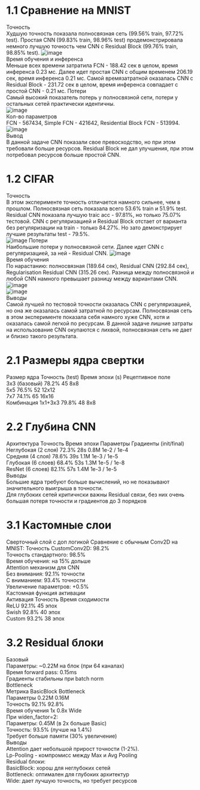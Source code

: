 # 1.1 Сравнение на MNIST
Точность  
Худшую точность показала полносвязная сеть (99.56% train, 97.72% test). Простая CNN (99.83% train, 98.96% test) продемонстрировала немного лучшую точность чем CNN с Residual Block (99.76% train, 98.85% test).
![image](plots/mnist%20accuracy.png)  
Время обучения и инференса  
Меньше всех времени затратила FCN - 188.42 сек в целом, время инференса 0.23 мс. Далее идет простая CNN с общим временем 206.19 сек, время инференса 0.21 мс. Самой времязатратной оказалась CNN с Residual Block - 231.72 сек в целом, время инференса совпадает с простой CNN - 0.21 мс.
Потери  
Самый высокий показатель потерь у полносвязной сети, потери у остальных сетей практически идентичны.  
![image](plots/mnist%20loss.png)  
Кол-во параметров  
FCN - 567434, Simple FCN - 421642, Residential Block FCN - 513994.
![image](plots/mnist%20table.png)  
Вывод  
В данной задаче CNN показали свое превосходство, но при этом требовали больше ресурсов. Residual Block не дал улучшения, при этом потребовал ресурсов больше простой CNN.  
# 1.2 CIFAR
Точность  
В этом эксперименте точность отличается намного сильнее, чем в прошлом. Полносвязная сеть показала всего 53.6% train и 51.9% test. Residual CNN показала лучшую traic acc - 97.81%, но только 75.07% тестовой.
CNN с регуляризацией и Residual Block отстает от варианта без регуляризации на train - только 84.27%. Но зато демонстрирует лучшие результаты test - 79.5%.  
![image](plots/cifar%20accuracy.png)
Потери  
Наибольшие потери у полносвязной сети. Далее идет CNN с регуляризацией, за ней - Residual CNN.
![image](plots/cifar%20loss.png)  
Время обучения  
По нарастанию: полносвязная (189.64 сек), Residual CNN (292.84 сек), Regularisation Residual CNN (315.26 сек).
Разница между полносвязной и любой CNN намного превышает разницу между вариантами CNN.  
![image](plots/cifar%20table.png)  
![image](plots/cifar%20grad.png)  
Выводы  
Самой лучшей по тестовой точности оказалась CNN с регуляризацией, но она же оказалась самой затратной по ресурсам. Полносвязная сеть в этом эксперименте показала себя намного хуже CNN, хотя и оказалась самой легкой по ресурсам.
В данной задаче лишние затраты на использование CNN окупаются с лихвой, полносвязная сеть не дает и близко такого результата.
# 2.1 Размеры ядра свертки  
Размер ядра	Точность (test)	Время эпохи (s)	Рецептивное поле  
3x3 (базовый)	78.2%	45	8x8  
5x5	76.5%	52	12x12  
7x7	74.1%	65	16x16  
Комбинация 1x1+3x3	79.8%	48	8x8  
# 2.2 Глубина CNN
Архитектура	Точность Время эпохи Параметры Градиенты (init/final)  
Неглубокая (2 слоя)	72.3%	28s	0.8M	1e-2 / 1e-4  
Средняя (4 слоя)	78.6%	39s	1.1M	1e-3 / 1e-5  
Глубокая (6 слоев)	68.4%	53s	1.3M	1e-5 / 1e-8  
ResNet (6 слоев)	82.1%	57s	1.4M	1e-3 / 1e-5  
Выводы  
Большие ядра требуют больше вычислений, но не показывают значительного выигрыша в точности.  
Для глубоких сетей критичнски важны Residual связи, без них очень большая потеря точности и градиентов до 3 порядков
# 3.1 Кастомные слои
Сверточный слой с доп логикой
Сравнение с обычным Conv2D на MNIST:
Точность CustomConv2D: 98.2%  
Точность стандартного: 98.5%  
Время обучения: на 15% дольше  
Attention механизм для CNN  
Без внимания: 92.1% точности  
С вниманием: 93.4% точности  
Увеличение параметров: +0.5%  
Кастомная функция активации  
Активация Точность Время сходимости  
ReLU	92.1%	45 эпох  
Swish	92.8%	40 эпох  
Custom	93.2%	38 эпох  
# 3.2 Residual блоки
Базовый  
Параметры: ~0.22M на блок (при 64 каналах)  
Время forward pass: 0.15ms  
Градиенты стабильны при batch norm  
Bottleneck  
Метрика	BasicBlock	Bottleneck  
Параметры	0.22M	0.16M  
Точность	92.1%	92.8%  
Время обучения	1x	0.8x 
Wide  
При widen_factor=2:  
Параметры: 0.45M (в 2x больше Basic)  
Точность: 93.5% (лучше на 1.4%)  
Требует больше памяти (30% увеличение)  
Выводы  
Attention дает небольшой прирост точности (1-2%).  
Lp-Pooling - компромисс между Max и Avg Pooling  
Residual блоки:  
BasicBlock: хорош для неглубоких сетей  
Bottleneck: оптимален для глубоких архитектур  
Wide: дает лучшую точность, но требует ресурсов